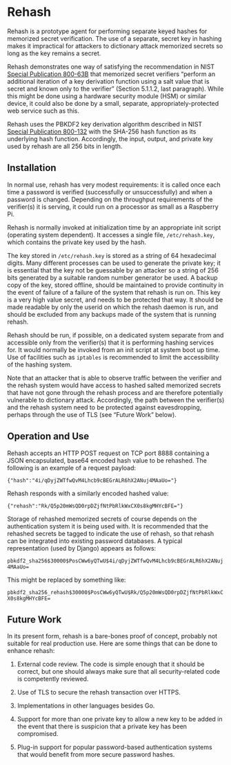# Rehash

Rehash is a prototype agent for performing separate keyed hashes for memorized secret verification. The use of a separate, secret key in hashing makes it impractical for attackers to dictionary attack memorized secrets so long as the key remains a secret.

Rehash demonstrates one way of satisfying the recommendation in NIST [Special Publication 800-63B](https://pages.nist.gov/800-63-3/800-63b.html) that memorized secret verifiers “perform an additional iteration of a key derivation function using a salt value that is secret and known only to the verifier” (Section 5.1.1.2, last paragraph). While this might be done using a hardware security module (HSM) or similar device, it could also be done by a small, separate, appropriately-protected web service such as this.

Rehash uses the PBKDF2 key derivation algorithm described in NIST [Special Publication 800-132](https://doi.org/10.6028/NIST.SP.800-132) with the SHA-256 hash function as its underlying hash function. Accordingly, the input, output, and private key used by rehash are all 256 bits in length.

## Installation

In normal use, rehash has very modest requirements: it is called once each time a password is verified (successfully or unsuccessfully) and when a password is changed. Depending on the throughput requirements of the verifier(s) it is serving, it could run on a processor as small as a Raspberry Pi.

Rehash is normally invoked at initialization time by an appropriate init script (operating system dependent). It accesses a single file, `/etc/rehash.key`, which contains the private key used by the hash.

The key stored in `/etc/rehash.key` is stored as a string of 64 hexadecimal digits. Many different processes can be used to generate the private key; it is essential that the key not be guessable by an attacker so a string of 256 bits generated by a suitable random number generator be used. A backup copy of the key, stored offline, should be maintained to provide continuity in the event of failure of a failure of the system that rehash is run on. This key is a very high value secret, and needs to be protected that way. It should be made readable by only the userid on which the rehash daemon is run, and should be excluded from any backups made of the system that is running rehash.

Rehash should be run, if possible, on a dedicated system separate from and accessible only from the verifier(s) that it is performing hashing services for. It would normally be invoked from an init script at system boot up time. Use of facilities such as `iptables` is recommended to limit the accessibility of the hashing system.

Note that an attacker that is able to observe traffic between the verifier and the rehash system would have access to hashed salted memorized secrets that have not gone through the rehash process and are therefore potentially vulnerable to dictionary attack. Accordingly, the path between the verifier(s) and the rehash system need to be protected against eavesdropping, perhaps through the use of TLS (see “Future Work” below).

## Operation and Use

Rehash accepts an HTTP POST request on TCP port 8888 containing a JSON encapsulated, base64 encoded hash value to be rehashed. The following is an example of a request payload:

`{"hash":"4i/qDyjZWTfwQvM4Lhcb9cBEGrALR6hX2ANuj4MAaUo="}`

Rehash responds with a similarly encoded hashed value:

`{"rehash":"Rk/Q5p20mWsQD0rpDZjfNtPbRlkWxCX0s8kgMHYcBFE="}`

Storage of rehashed memorized secrets of course depends on the authentication system it is being used with. It is recommended that the rehashed secrets be tagged to indicate the use of rehash, so that rehash can be integrated into existing password databases. A typical representation (used by Django) appears as follows:

`pbkdf2_sha256$30000$PosCWw6yQTwU$4i/qDyjZWTfwQvM4Lhcb9cBEGrALR6hX2ANuj4MAaUo=`

This might be replaced by something like:

`pbkdf2_sha256_rehash$30000$PosCWw6yQTwU$Rk/Q5p20mWsQD0rpDZjfNtPbRlkWxCX0s8kgMHYcBFE=`

## Future Work

In its present form, rehash is a bare-bones proof of concept, probably not suitable for real production use. Here are some things that can be done to enhance rehash:

1. External code review. The code is simple enough that it should be correct, but one should always make sure that all security-related code is competently reviewed.

2. Use of TLS to secure the rehash transaction over HTTPS.

3. Implementations in other languages besides Go.

4. Support for more than one private key to allow a new key to be added in the event that there is suspicion that a private key has been compromised.

5. Plug-in support for popular password-based authentication systems that would benefit from more secure password hashes.


